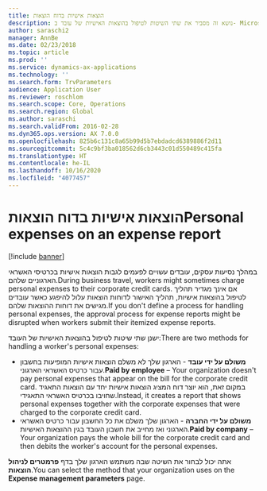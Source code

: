 ```yaml
---
title: הוצאות אישיות בדוח הוצאות
description: נושא זה מסביר את שתי השיטות לטיפול בהוצאות האישיות של עובד ב- Microsoft Dynamics 365 Finance.
author: saraschi2
manager: AnnBe
ms.date: 02/23/2018
ms.topic: article
ms.prod: ''
ms.service: dynamics-ax-applications
ms.technology: ''
ms.search.form: TrvParameters
audience: Application User
ms.reviewer: roschlom
ms.search.scope: Core, Operations
ms.search.region: Global
ms.author: saraschi
ms.search.validFrom: 2016-02-28
ms.dyn365.ops.version: AX 7.0.0
ms.openlocfilehash: 825b6c131c8a65b99d5b7ebdadcd6389886f2d11
ms.sourcegitcommit: 5c4c9bf3ba018562d6cb3443c01d550489c415fa
ms.translationtype: HT
ms.contentlocale: he-IL
ms.lasthandoff: 10/16/2020
ms.locfileid: "4077457"
---
```

# <a name="personal-expenses-on-an-expense-report"></a><span data-ttu-id="92aad-103">הוצאות אישיות בדוח הוצאות</span><span class="sxs-lookup"><span data-stu-id="92aad-103">Personal expenses on an expense report</span></span>

[!include [banner](../includes/banner.md)]

<span data-ttu-id="92aad-104">במהלך נסיעות עסקים, עובדים עשויים לפעמים לגבות הוצאות אישיות בכרטיסי האשראי הארגוניים שלהם.</span><span class="sxs-lookup"><span data-stu-id="92aad-104">During business travel, workers might sometimes charge personal expenses to their corporate credit cards.</span></span> <span data-ttu-id="92aad-105">אם אינך מגדיר תהליך לטיפול בהוצאות אישיות, תהליך האישור לדוחות הוצאות עלול להיפגע כאשר עובדים מגישים את דוחות ההוצאות שלהם.</span><span class="sxs-lookup"><span data-stu-id="92aad-105">If you don't define a process for handling personal expenses, the approval process for expense reports might be disrupted when workers submit their itemized expense reports.</span></span> 

<span data-ttu-id="92aad-106">ישנן שתי שיטות לטיפול בהוצאות האישיות של העובד:</span><span class="sxs-lookup"><span data-stu-id="92aad-106">There are two methods for handling a worker's personal expenses:</span></span>

- <span data-ttu-id="92aad-107">**משולם על ידי עובד** - הארגון שלך לא משלם הוצאות אישיות המופיעות בחשבון עבור כרטיס האשראי הארגוני.</span><span class="sxs-lookup"><span data-stu-id="92aad-107">**Paid by employee** – Your organization doesn't pay personal expenses that appear on the bill for the corporate credit card.</span></span> <span data-ttu-id="92aad-108">במקום זאת, הוא יוצר דוח המציג הוצאות אישיות יחד עם הוצאות התאגיד שחויבו בכרטיס האשראי התאגידי.</span><span class="sxs-lookup"><span data-stu-id="92aad-108">Instead, it creates a report that shows personal expenses together with the corporate expenses that were charged to the corporate credit card.</span></span>
- <span data-ttu-id="92aad-109">**משולם על ידי החברה** - הארגון שלך משלם את כל החשבון עבור כרטיס האשראי הארגוני ואז מחייב את חשבון העובד בגין ההוצאות האישיות.</span><span class="sxs-lookup"><span data-stu-id="92aad-109">**Paid by company** – Your organization pays the whole bill for the corporate credit card and then debits the worker's account for the personal expenses.</span></span>

<span data-ttu-id="92aad-110">אתה יכול לבחור את השיטה שבה משתמש הארגון שלך בדף **פרמטרים לניהול הוצאות**.</span><span class="sxs-lookup"><span data-stu-id="92aad-110">You can select the method that your organization uses on the **Expense management parameters** page.</span></span>
